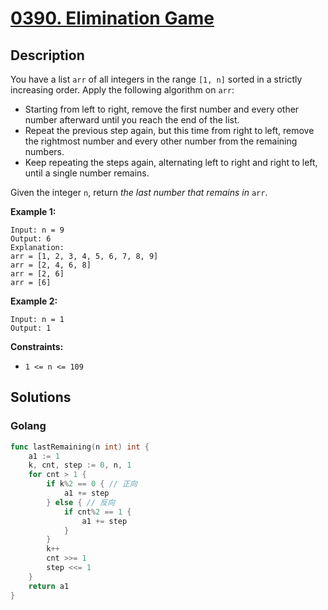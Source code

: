 # [0390. Elimination Game](https://leetcode-cn.com/problems/elimination-game/)



## Description


You have a list `arr` of all integers in the range `[1, n]` sorted in a strictly increasing order. Apply the following algorithm on `arr`:

- Starting from left to right, remove the first number and every other number afterward until you reach the end of the list.
- Repeat the previous step again, but this time from right to left, remove the rightmost number and every other number from the remaining numbers.
- Keep repeating the steps again, alternating left to right and right to left, until a single number remains.

Given the integer `n`, return *the last number that remains in* `arr`.

 

**Example 1:**

```
Input: n = 9
Output: 6
Explanation:
arr = [1, 2, 3, 4, 5, 6, 7, 8, 9]
arr = [2, 4, 6, 8]
arr = [2, 6]
arr = [6]
```

**Example 2:**

```
Input: n = 1
Output: 1
```

 

**Constraints:**

- `1 <= n <= 109`





## Solutions

### Golang

```go
func lastRemaining(n int) int {
    a1 := 1
    k, cnt, step := 0, n, 1
    for cnt > 1 {
        if k%2 == 0 { // 正向
            a1 += step
        } else { // 反向
            if cnt%2 == 1 {
                a1 += step
            }
        }
        k++
        cnt >>= 1
        step <<= 1
    }
    return a1
}
```

